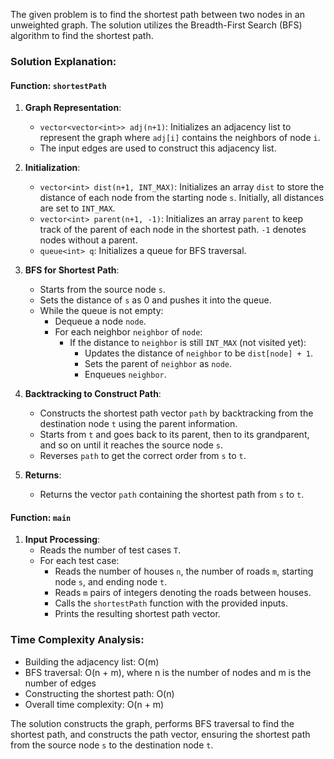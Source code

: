 The given problem is to find the shortest path between two nodes in an unweighted graph. The solution utilizes the Breadth-First Search (BFS) algorithm to find the shortest path.

### Solution Explanation:

#### Function: `shortestPath`

1. **Graph Representation**:
   - `vector<vector<int>> adj(n+1)`: Initializes an adjacency list to represent the graph where `adj[i]` contains the neighbors of node `i`.
   - The input edges are used to construct this adjacency list.

2. **Initialization**:
   - `vector<int> dist(n+1, INT_MAX)`: Initializes an array `dist` to store the distance of each node from the starting node `s`. Initially, all distances are set to `INT_MAX`.
   - `vector<int> parent(n+1, -1)`: Initializes an array `parent` to keep track of the parent of each node in the shortest path. `-1` denotes nodes without a parent.
   - `queue<int> q`: Initializes a queue for BFS traversal.

3. **BFS for Shortest Path**:
   - Starts from the source node `s`.
   - Sets the distance of `s` as 0 and pushes it into the queue.
   - While the queue is not empty:
     - Dequeue a node `node`.
     - For each neighbor `neighbor` of `node`:
       - If the distance to `neighbor` is still `INT_MAX` (not visited yet):
         - Updates the distance of `neighbor` to be `dist[node] + 1`.
         - Sets the parent of `neighbor` as `node`.
         - Enqueues `neighbor`.

4. **Backtracking to Construct Path**:
   - Constructs the shortest path vector `path` by backtracking from the destination node `t` using the parent information.
   - Starts from `t` and goes back to its parent, then to its grandparent, and so on until it reaches the source node `s`.
   - Reverses `path` to get the correct order from `s` to `t`.

5. **Returns**:
   - Returns the vector `path` containing the shortest path from `s` to `t`.

#### Function: `main`

1. **Input Processing**:
   - Reads the number of test cases `T`.
   - For each test case:
     - Reads the number of houses `n`, the number of roads `m`, starting node `s`, and ending node `t`.
     - Reads `m` pairs of integers denoting the roads between houses.
     - Calls the `shortestPath` function with the provided inputs.
     - Prints the resulting shortest path vector.

### Time Complexity Analysis:

- Building the adjacency list: O(m)
- BFS traversal: O(n + m), where n is the number of nodes and m is the number of edges
- Constructing the shortest path: O(n)
- Overall time complexity: O(n + m)

The solution constructs the graph, performs BFS traversal to find the shortest path, and constructs the path vector, ensuring the shortest path from the source node `s` to the destination node `t`.



